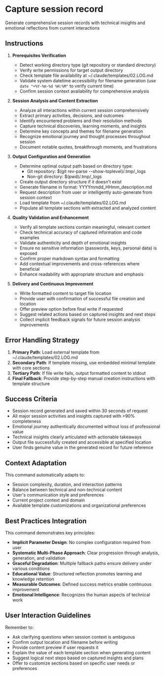 # Capture session record

Generate comprehensive session records with technical insights and emotional reflections from current interactions

## Instructions

1. **Prerequisites Verification**
   - Detect working directory type (git repository or standard directory)
   - Verify write permissions for target output directory
   - Check template file availability at ~/.claude/templates/02.LOG.md
   - Validate system datetime accessibility for filename generation (use `date "+%Y-%m-%d %H:%M"` to verify current time)
   - Confirm session context availability for comprehensive analysis

2. **Session Analysis and Content Extraction**
   - Analyze all interactions within current session comprehensively
   - Extract primary activities, decisions, and outcomes
   - Identify encountered problems and their resolution methods
   - Capture technical discoveries, learning moments, and insights
   - Determine key concepts and themes for filename generation
   - Recognize emotional journey and thought processes throughout session
   - Document notable quotes, breakthrough moments, and frustrations

3. **Output Configuration and Generation**
   - Determine optimal output path based on directory type:
     - Git repository: $(git rev-parse --show-toplevel)/.tmp/_logs
     - Non-git directory: $(pwd)/.tmp/_logs
   - Create output directory structure if it doesn't exist
   - Generate filename in format: YYYYmmdd_HHmm_description.md
   - Request description from user or intelligently auto-generate from session context
   - Load template from ~/.claude/templates/02.LOG.md
   - Populate all template sections with extracted and analyzed content

4. **Quality Validation and Enhancement**
   - Verify all template sections contain meaningful, relevant content
   - Check technical accuracy of captured information and code examples
   - Validate authenticity and depth of emotional insights
   - Ensure no sensitive information (passwords, keys, personal data) is exposed
   - Confirm proper markdown syntax and formatting
   - Add contextual improvements and cross-references where beneficial
   - Enhance readability with appropriate structure and emphasis

5. **Delivery and Continuous Improvement**
   - Write formatted content to target file location
   - Provide user with confirmation of successful file creation and location
   - Offer preview option before final write if requested
   - Suggest related actions based on captured insights and next steps
   - Collect implicit feedback signals for future session analysis improvements

## Error Handling Strategy

1. **Primary Path**: Load external template from ~/.claude/templates/02.LOG.md
2. **Secondary Path**: If template missing, use embedded minimal template with core sections
3. **Tertiary Path**: If file write fails, output formatted content to stdout
4. **Final Fallback**: Provide step-by-step manual creation instructions with template structure

## Success Criteria

- Session record generated and saved within 30 seconds of request
- All major session activities and insights captured with >90% completeness
- Emotional journey authentically documented without loss of professional value
- Technical insights clearly articulated with actionable takeaways
- Output file successfully created and accessible at specified location
- User finds genuine value in the generated record for future reference

## Context Adaptation

This command automatically adapts to:

- Session complexity, duration, and interaction patterns
- Balance between technical and non-technical content
- User's communication style and preferences
- Current project context and domain
- Available template customizations and organizational preferences

## Best Practices Integration

This command demonstrates key principles:

- **Implicit Parameter Design**: No complex configuration required from user
- **Systematic Multi-Phase Approach**: Clear progression through analysis, generation, and validation
- **Graceful Degradation**: Multiple fallback paths ensure delivery under various conditions  
- **Educational Value**: Structured reflection promotes learning and knowledge retention
- **Measurable Outcomes**: Defined success metrics enable continuous improvement
- **Emotional Intelligence**: Recognizes the human aspects of technical work

## User Interaction Guidelines

Remember to:

- Ask clarifying questions when session context is ambiguous
- Confirm output location and filename before writing
- Provide content preview if user requests it
- Explain the value of each template section when generating content
- Suggest logical next steps based on captured insights and plans
- Offer to customize sections based on specific user needs or preferences
